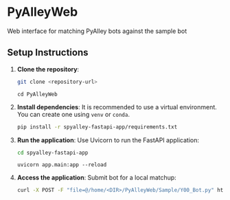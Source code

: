 # PyAlleyWeb
Web interface for matching PyAlley bots against the sample bot

## Setup Instructions

1. **Clone the repository**:
   ```bash
   git clone <repository-url>
   ```
   ```
   cd PyAlleyWeb
   ```

2. **Install dependencies**:
   It is recommended to use a virtual environment. You can create one using `venv` or `conda`.

   ```bash
   pip install -r spyalley-fastapi-app/requirements.txt
   ```

3. **Run the application**:
   Use Uvicorn to run the FastAPI application:
   ```bash
   cd spyalley-fastapi-app
   ```
   ```
   uvicorn app.main:app --reload
   ```

4. **Access the application**:
   Submit bot for a local matchup:  
   ```bash
   curl -X POST -F "file=@/home/<DIR>/PyAlleyWeb/Sample/Y00_Bot.py" http://127.0.0.1:8000/upload/
   ```
